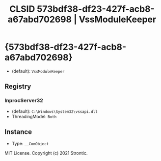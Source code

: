 ﻿---
title: "CLSID 573bdf38-df23-427f-acb8-a67abd702698 | VssModuleKeeper"
excerpt: What is COM-Object CLSID 573bdf38-df23-427f-acb8-a67abd702698?
---

# {573bdf38-df23-427f-acb8-a67abd702698}

* (default): `VssModuleKeeper`

## Registry


### InprocServer32

* (default): `C:\Windows\System32\vssapi.dll`
* ThreadingModel: `Both`

## Instance

* Type: `__ComObject`

MIT License. Copyright (c) 2021 Strontic.


